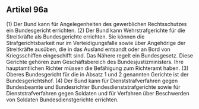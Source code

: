## Artikel 96a

(1) Der Bund kann für Angelegenheiten des gewerblichen Rechtsschutzes ein Bundesgericht errichten.
(2) Der Bund kann Wehrstrafgerichte für die Streitkräfte als Bundesgerichte errichten. Sie können die Strafgerichtsbarkeit nur im Verteidigungsfalle sowie über Angehörige der Streitkräfte ausüben, die in das Ausland entsandt oder an Bord von Kriegsschiffen eingeschifft sind. Das Nähere regelt ein Bundesgesetz. Diese Gerichte gehören zum Geschäftsbereich des Bundesjustizministers. Ihre hauptamtlichen Richter müssen die Befähigung zum Richteramt haben.
(3) Oberes Bundesgericht für die in Absatz 1 und 2 genannten Gerichte ist der Bundesgerichtshof.
(4) Der Bund kann für Dienststrafverfahren gegen Bundesbeamte und Bundesrichter Bundesdienststrafgerichte sowie für Dienststrafverfahren gegen Soldaten und für Verfahren über Beschwerden von Soldaten Bundesdienstgerichte errichten.


